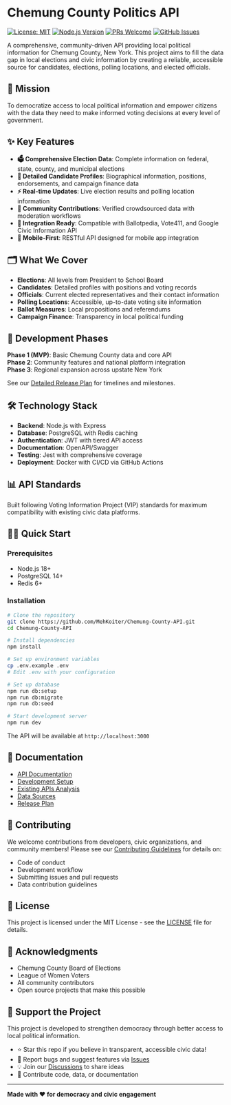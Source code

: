 # Chemung County Politics API

[![License: MIT](https://img.shields.io/badge/License-MIT-yellow.svg)](https://opensource.org/licenses/MIT)
[![Node.js Version](https://img.shields.io/badge/node-%3E%3D18.0.0-brightgreen)](https://nodejs.org/)
[![PRs Welcome](https://img.shields.io/badge/PRs-welcome-brightgreen.svg)](http://makeapullrequest.com)
[![GitHub Issues](https://img.shields.io/github/issues/MehKoiter/Chemung-County-API)](https://github.com/MehKoiter/Chemung-County-API/issues)

A comprehensive, community-driven API providing local political information for Chemung County, New York. This project aims to fill the data gap in local elections and civic information by creating a reliable, accessible source for candidates, elections, polling locations, and elected officials.

## 🎯 Mission

To democratize access to local political information and empower citizens with the data they need to make informed voting decisions at every level of government.

## ✨ Key Features

- **🗳️ Comprehensive Election Data**: Complete information on federal, state, county, and municipal elections
- **👥 Detailed Candidate Profiles**: Biographical information, positions, endorsements, and campaign finance data
- **⚡ Real-time Updates**: Live election results and polling location information
- **🤝 Community Contributions**: Verified crowdsourced data with moderation workflows
- **🔗 Integration Ready**: Compatible with Ballotpedia, Vote411, and Google Civic Information API
- **📱 Mobile-First**: RESTful API designed for mobile app integration

## 🗂️ What We Cover

- **Elections**: All levels from President to School Board
- **Candidates**: Detailed profiles with positions and voting records
- **Officials**: Current elected representatives and their contact information
- **Polling Locations**: Accessible, up-to-date voting site information
- **Ballot Measures**: Local propositions and referendums
- **Campaign Finance**: Transparency in local political funding

## 🚀 Development Phases

**Phase 1 (MVP)**: Basic Chemung County data and core API  
**Phase 2**: Community features and national platform integration  
**Phase 3**: Regional expansion across upstate New York  

See our [Detailed Release Plan](./docs/phased-release-plan.md) for timelines and milestones.

## 🛠️ Technology Stack

- **Backend**: Node.js with Express
- **Database**: PostgreSQL with Redis caching
- **Authentication**: JWT with tiered API access
- **Documentation**: OpenAPI/Swagger
- **Testing**: Jest with comprehensive coverage
- **Deployment**: Docker with CI/CD via GitHub Actions

## 📊 API Standards

Built following Voting Information Project (VIP) standards for maximum compatibility with existing civic data platforms.

## 🏃‍♂️ Quick Start

### Prerequisites
- Node.js 18+
- PostgreSQL 14+
- Redis 6+

### Installation

```bash
# Clone the repository
git clone https://github.com/MehKoiter/Chemung-County-API.git
cd Chemung-County-API

# Install dependencies
npm install

# Set up environment variables
cp .env.example .env
# Edit .env with your configuration

# Set up database
npm run db:setup
npm run db:migrate
npm run db:seed

# Start development server
npm run dev
```

The API will be available at `http://localhost:3000`

## 📖 Documentation

- [API Documentation](./docs/api-schema-standards.md)
- [Development Setup](./docs/development-setup.md)
- [Existing APIs Analysis](./docs/existing-apis-analysis.md)
- [Data Sources](./docs/chemung-county-data-sources.md)
- [Release Plan](./docs/phased-release-plan.md)

## 🤝 Contributing

We welcome contributions from developers, civic organizations, and community members! Please see our [Contributing Guidelines](CONTRIBUTING.md) for details on:

- Code of conduct
- Development workflow
- Submitting issues and pull requests
- Data contribution guidelines

## 📜 License

This project is licensed under the MIT License - see the [LICENSE](LICENSE) file for details.

## 🙏 Acknowledgments

- Chemung County Board of Elections
- League of Women Voters
- All community contributors
- Open source projects that make this possible

## 🌟 Support the Project

This project is developed to strengthen democracy through better access to local political information. 

- ⭐ Star this repo if you believe in transparent, accessible civic data!
- 🐛 Report bugs and suggest features via [Issues](https://github.com/MehKoiter/Chemung-County-API/issues)
- 💡 Join our [Discussions](https://github.com/MehKoiter/Chemung-County-API/discussions) to share ideas
- 🤝 Contribute code, data, or documentation

---

**Made with ❤️ for democracy and civic engagement**